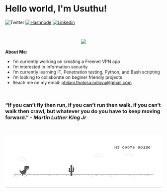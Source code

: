 <!-- Your title -->
# Hello world, I'm Usuthu!

<!-- Your badges
You can use the website to generate badges: https://shields.io/
-->

![Twitter](https://img.shields.io/twitter/url?style=social&url=https%3A%2F%2Ftwitter.com%2FBareChestedMan)
[![Hashnode](https://img.shields.io/badge/-Hashnode-blue?style=flat&logo=appveyor&logoColor=white)](u5u7hu.hashnode.dev)
[![Linkedin](https://img.shields.io/badge/-LinkedIn-blue?style=flat&logo=Linkedin&logoColor=white)](https://www.linkedin.com/in/thobisa-ndlovu-937046145/)

&nbsp;

<p align="center">
<img src="https://64.media.tumblr.com/3f65f1d2e1cf59ab468ca03dba404eb0/f535afa538c9fff5-16/s540x810/5d43d46b282ded6dc966dca4ff40c1ea687b137d.gifv">
</p>

<!-- Talking about you -->
**About Me:**

- I’m currently working on creating a Freenet VPN app 
- I’m interested in Information security
- I’m currently learning IT, Penetration testing, Python, and Bash scripting
- I’m looking to collaborate on beginer friendly projects
- Reach me on my email: philani.thobisa.ndlovu@gmail.com

&nbsp;
&nbsp;
&nbsp;  
  
### “If you can’t fly then run, if you can’t run then walk, if you can’t walk then crawl, but whatever you do you have to keep moving forward.” - *Martin Luther King Jr*

&nbsp;
&nbsp;
&nbsp; 

<!---
SUPER COLOURFUL LINE

<p align="center">
<img src="https://github.com/thirdza056/thirdza056/blob/main/assets/line.gif" width=640>
</p>
--->

![Dino](https://raw.githubusercontent.com/botcuangarali/botcuangarali/master/dino.gif)

<!---
PhilaniRSA/PhilaniRSA is a ✨ special ✨ repository because its `README.md` (this file) appears on your GitHub profile.
You can click the Preview link to take a look at your changes.
--->
